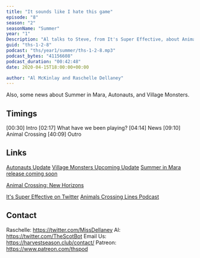 ```yaml
---
title: "It sounds like I hate this game"
episode: "8"
season: "2"
seasonName: "Summer"
year: "1"
Description: "Al talks to Steve, from It's Super Effective, about Animal Crossing: New Horizons"
guid: "ths-1-2-8"
podcast: "ths/year1/summer/ths-1-2-8.mp3"
podcast_bytes: "41156608"
podcast_duration: "00:42:48"
date: 2020-04-15T18:00:00+00:00

author: "Al McKinlay and Raschelle Dellaney"
---
```


Also, some news about Summer in Mara, Autonauts, and Village Monsters.

## Timings

[00:30] Intro
[02:17] What have we been playing?
[04:14] News
[09:10] Animal Crossing
[40:09] Outro

## Links

[Autonauts Update](https://store.steampowered.com/newshub/app/979120/view/2073286230264763857)
[Village Monsters Upcoming Update](https://twitter.com/VillageMonsters/status/1247621417249587202)
[Summer in Mara release coming soon](https://www.kickstarter.com/projects/chibig/summer-in-mara-an-adventure-set-in-a-tropical-ocea/posts/2805728)

[Animal Crossing: New Horizons](https://www.nintendo.com/games/detail/animal-crossing-new-horizons-switch/)

[It's Super Effective on Twitter](https://twitter.com/pkmncast)
[Animals Crossing Lines Podcast](https://acl.simplecast.com/)

## Contact

Raschelle: https://twitter.com/MissDellaney
Al: https://twitter.com/TheScotBot
Email Us: https://harvestseason.club/contact/
Patreon: https://www.patreon.com/thspod
